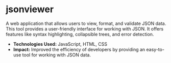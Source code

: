 # jsonviewer
A web application that allows users to view, format, and validate JSON data. This tool provides a user-friendly interface for working with JSON. It offers features like syntax highlighting, collapsible trees, and error detection.
- **Technologies Used:** JavaScript, HTML, CSS
- **Impact:** Improved the efficiency of developers by providing an easy-to-use tool for working with JSON data.
